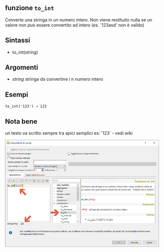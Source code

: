## funzione `to_int`

Converte una stringa in un numero intero. Non viene restituito nulla se un valore non può essere convertito ad intero (es. '123asd' non è valido)

## Sintassi

* to_int(_string_)

## Argomenti

* _string_ stringa da convertine i n numero intero

## Esempi
```
to_int('123') → 123
```

## Nota bene

un testo va scritto sempre tra apici semplici es: '123' - vedi wiki

![](/img/conversioni/to_int1.png)